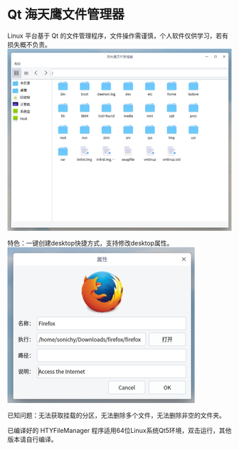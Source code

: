 # Qt 海天鹰文件管理器
Linux 平台基于 Qt 的文件管理程序，文件操作需谨慎，个人软件仅供学习，若有损失概不负责。  
![alt](preview.jpg)  

特色：一键创建desktop快捷方式，支持修改desktop属性。  
![alt](desktop_property.jpg)  

已知问题：无法获取挂载的分区，无法删除多个文件，无法删除非空的文件夹。  

已编译好的 HTYFileManager 程序适用64位Linux系统Qt5环境，双击运行，其他版本请自行编译。
